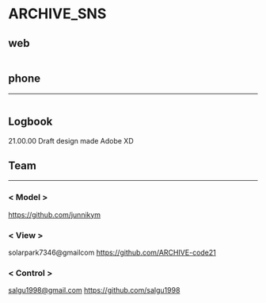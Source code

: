 ARCHIVE_SNS
===========

  ## web
  <img src="">
  
  ## phone
  -----
  <img src="">
</div>

Logbook
-------
21.00.00 Draft design made Adobe XD


## Team
----

### < Model >
https://github.com/junnikym

### < View >
solarpark7346@gmailcom
https://github.com/ARCHIVE-code21

### < Control >
salgu1998@gmail.com
https://github.com/salgu1998


